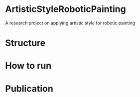 # ArtisticStyleRoboticPainting
A research project on applying artistic style for robotic painting
# Structure

# How to run

# Publication
